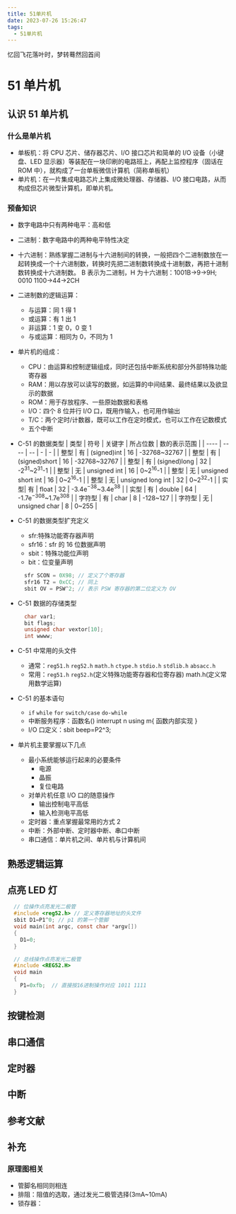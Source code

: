 ```yaml
---
title: 51单片机
date: 2023-07-26 15:26:47
tags:
  - 51单片机
---
```


忆回飞花落叶时，梦转蓦然回首间

<!--more-->

# 51 单片机

## 认识 51 单片机

### 什么是单片机

- 单板机：将 CPU 芯片、储存器芯片、I/O 接口芯片和简单的 I/O 设备（小键盘、LED 显示器）等装配在一块印刷的电路班上，再配上监控程序（固话在 ROM 中），就构成了一台单板微信计算机（简称单板机）
- 单片机：在一片集成电路芯片上集成微处理器、存储器、I/O 接口电路，从而构成但芯片微型计算机，即单片机。

### 预备知识

- 数字电路中只有两种电平：高和低
- 二进制：数字电路中的两种电平特性决定
- 十六进制：熟练掌握二进制与十六进制间的转换，一般把四个二进制数放在一起转换成一个十六进制数，转换时先把二进制数转换成十进制数，再把十进制数转换成十六进制数。
  B 表示为二进制，H 为十六进制：1001B->9->9H; 0010 1100->44->2CH
- 二进制数的逻辑运算：

  - 与运算：同 1 得 1
  - 或运算：有 1 出 1
  - 非运算：1 变 0，0 变 1
  - 与或运算：相同为 0，不同为 1

- 单片机的组成：

  - CPU：由运算和控制逻辑组成，同时还包括中断系统和部分外部特殊功能寄存器
  - RAM：用以存放可以读写的数据，如运算的中间结果、最终结果以及欲显示的数据
  - ROM：用于存放程序、一些原始数据和表格
  - I/O：四个 8 位并行 I/O 口，既用作输入，也可用作输出
  - T/C：两个定时/计数器，既可以工作在定时模式，也可以工作在记数模式
  - 五个中断

- C-51 的数据类型
  | 类型 | 符号 | 关键字 | 所占位数 | 数的表示范围 |
  | ---- | ---- | -- | - | - |
  | 整型 | 有 | (signed)int | 16 | -32768~32767 |
  | 整型 | 有 | (signed)short | 16 | -32768~32767 |
  | 整型 | 有 | (signed)long | 32 | -2$^{31}$~2$^{31}$-1 |
  | 整型 | 无 | unsigned int | 16 | 0~2$^{16}$-1 |
  | 整型 | 无 | unsigned short int | 16 | 0~2$^{16}$-1 |
  | 整型 | 无 | unsigned long int | 32 | 0~2$^{32}$-1 |
  | 实型| 有 | float | 32 | -3.4e$^{-38}$~3.4e$^{38}$ |
  | 实型 | 有 | double | 64 | -1.7e$^{-308}$~1.7e$^{308}$ |
  | 字符型 | 有 | char | 8 | -128~127 |
  | 字符型 | 无 | unsigned char | 8 | 0~255 |

- C-51 的数据类型扩充定义
  - sfr:特殊功能寄存器声明
  - sfr16：sfr 的 16 位数据声明
  - sbit：特殊功能位声明
  - bit：位变量声明
  ```C
    sfr SCON = 0X98; // 定义了个寄存器
    sfr16 T2 = 0xCC; // 同上
    sbit OV = PSW^2; // 表示 PSW 寄存器的第二位定义为 OV
  ```
- C-51 数据的存储类型

  ```C
    char var1;
    bit flags;
    unsigned char vextor[10];
    int wwww;
  ```

- C-51 中常用的头文件

  - 通常：`reg51.h` `reg52.h` `math.h` `ctype.h` `stdio.h` `stdlib.h` `absacc.h`
  - 常用：`reg51.h` `reg52.h`(定义特殊功能寄存器和位寄存器) math.h(定义常用数学运算)

- C-51 的基本语句

  - `if` `while` `for` `switch/case` `do-while`
  - 中断服务程序：函数名() interrupt n using m{ 函数内部实现 }
  - I/O 口定义：sbit beep=P2^3;

- 单片机主要掌握以下几点
  - 最小系统能够运行起来的必要条件
    - 电源
    - 晶振
    - 复位电路
  - 对单片机任意 I/O 口的随意操作
    - 输出控制电平高低
    - 输入检测电平高低
  - 定时器：重点掌握最常用的方式 2
  - 中断：外部中断、定时器中断、串口中断
  - 串口通信：单片机之间、单片机与计算机间

## 熟悉逻辑运算

## 点亮 LED 灯

```C
  // 位操作点亮发光二极管
  #include <reg52.h> // 定义寄存器地址的头文件
  sbit D1=P1^0; // p1 的第一个管脚
  void main(int argc, const char *argv[])
  {
    D1=0;
  }
```

```C
  // 总线操作点亮发光二极管
  #include <REG52.H>
  void main
  {
    P1=0xfb;  // 直接按16进制操作对应 1011 1111
  }
```

## 按键检测

## 串口通信

## 定时器

## 中断

## 参考文献

## 补充

### 原理图相关

- 管脚名相同则相连
- 排阻：阻值的选取，通过发光二极管选择(3mA~10mA)
- 锁存器：
